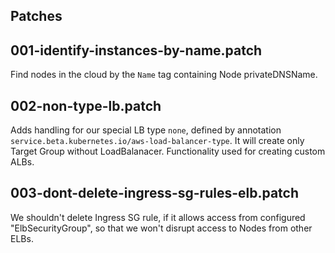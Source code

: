 ## Patches

## 001-identify-instances-by-name.patch

Find nodes in the cloud by the `Name` tag containing Node privateDNSName.

## 002-non-type-lb.patch

Adds handling for our special LB type `none`, defined by annotation `service.beta.kubernetes.io/aws-load-balancer-type`. It will create only Target Group without LoadBalanacer. Functionality used for creating custom ALBs.


## 003-dont-delete-ingress-sg-rules-elb.patch

We shouldn't delete Ingress SG rule, if it allows access from configured "ElbSecurityGroup", so that we won't disrupt access to Nodes from other ELBs.
